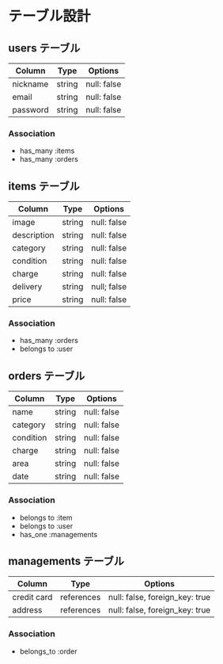# テーブル設計

## users テーブル

| Column   | Type   | Options     |
| -------- | ------ | ----------- |
| nickname | string | null: false |
| email    | string | null: false |
| password | string | null: false |

### Association

- has_many :items
- has_many :orders
 <!-- through: layout_users -->

## items テーブル

| Column              | Type   | Options     |
| ------------------- | ------ | ----------- |
| image               | string | null: false |
| description         | string | null: false |
| category            | string | null: false |
| condition           | string | null: false |
| charge              | string | null: false |
| delivery            | string | null; false |
| price               | string | null: false |

### Association

- has_many :orders
- belongs to :user

## orders テーブル

| Column             | Type   | Options     |
| -------------------| ------ | ----------- |
| name               | string | null: false |
| category           | string | null: false |
| condition          | string | null: false |
| charge             | string | null: false |
| area               | string | null: false |
| date               | string | null: false |

### Association

- belongs to :item
- belongs to :user           
- has_one    :managements
<!-- <% through: layout_users %> -->

<!-- ## layout_users テーブル

| Column | Type       | Options                        |
| ------ | ---------- | ------------------------------ |
| user   | references | null: false, foreign_key: true |
| layout | references | null: false, foreign_key: true | -->

<!-- ### Association

- belongs_to :layout
- belongs_to :user -->

## managements テーブル

| Column           | Type       | Options                        |
| -----------------| ---------- | ------------------------------ |
| credit card      | references | null: false, foreign_key: true |
| address          | references | null: false, foreign_key: true |

### Association

<!-- - has one :managements -->
- belongs_to :order